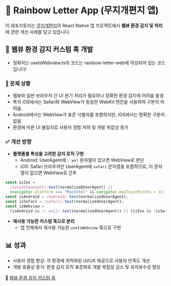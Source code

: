 # 🌈 Rainbow Letter App (무지개편지 앱)

이 레포지토리는 [무지개편지](https://rainbowletter.co.kr/)의 React Native 앱 프로젝트에서 **웹뷰 환경 감지 및 처리**에 관한 개선 사례를 담고 있습니다.

## 📱 웹뷰 환경 감지 커스텀 훅 개발

- 정확히는 useIsWebview.ts의 코드는 rainbow-letter-web에 작성되어 있는 코드입니다!

### 🤯 문제 상황

- 웹뷰와 일반 브라우저 간 UI 분기 처리가 필요하나 정확한 환경 감지에 어려움 발생
- 특히 iOS에서는 Safari와 WebView가 동일한 WebKit 엔진을 사용하여 구분이 어려움
- Android에서는 WebView가 표준 식별자를 포함하지만, iOS에서는 명확한 구분이 없음
- 환경에 따른 UI 불일치로 사용자 경험 저하 및 개발 복잡성 증가

### ✅ 개선 방향

- **플랫폼별 특성을 고려한 감지 로직 구현**
  - Android: UserAgent에 `; wv)` 문자열이 있으면 WebView로 판단
  - iOS: Safari 브라우저만 UserAgent에 `safari` 문자열을 포함하므로, 이 문자열이 없으면 WebView로 간주

```typescript
const isIos =
  /ip(ad|hone|od)/.test(normalizedUserAgent) ||
  (navigator.platform === "MacIntel" && navigator.maxTouchPoints > 1);
const isAndroid = /android/.test(normalizedUserAgent);
const isSafari = /safari/.test(normalizedUserAgent);
const isWebview =
  (isAndroid && /; wv\)/.test(normalizedUserAgent)) || (isIos && !isSafari);
```

- **재사용 가능한 커스텀 훅으로 분리**
  - 앱 전체에서 재사용 가능한 `useIsWebview` 훅으로 구현

## 📊 성과

- 사용자 경험 향상: 각 환경에 최적화된 UI/UX 제공으로 사용자 만족도 개선
- 개발 효율성 증가: 환경 감지 로직 표준화로 개발 복잡성 감소 및 유지보수성 향상

📄 [웹뷰 환경 감지 커스텀 훅](./src/useIsWebview.example.ts)
